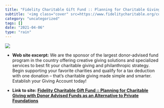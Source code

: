 ```yaml
---
title: "Fidelity Charitable Gift Fund :: Planning for Charitable Giving with Donor Advised Funds as an Alternative to Private Foundations"
subtitle: '<img class="cover" src=https://www.fidelitycharitable.org/content/dam/fc-public/shared/images/airman...'
category: "uncategorized"
tags: []
date: "2021-04-06"
type: "rain"
---
```

<img class="cover" src=https://www.fidelitycharitable.org/content/dam/fc-public/shared/images/airmans-daughter-homepage.jpg.transform/viewport-share-image/image.20201112.jpeg>



* **Web site excerpt:** We are the sponsor of the largest donor-advised fund program in the country offering creative giving solutions and specialized services to best fit your charitable giving and philanthropic strategy. Begin supporting your favorite charities and qualify for a tax deduction with one donation – that’s charitable giving made simple and smarter. Establish your Giving Account today!

* **Link to site:** **[Fidelity Charitable Gift Fund :: Planning for Charitable Giving with Donor Advised Funds as an Alternative to Private Foundations](http://www.charitablegift.org/?refhp=pr)**